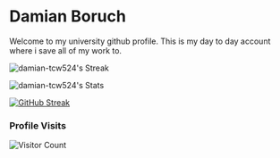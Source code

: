 # Damian Boruch

Welcome to my university github profile. This is my day to day account where i save all of my work to. 

![damian-tcw524's Streak](https://github-readme-streak-stats.herokuapp.com/?user=damian-tcw524&theme=tokyonight&hide_border=false)

![damian-tcw524's Stats](https://github-readme-stats.vercel.app/api?username=damian-tcw524&theme=tokyonight&show_icons=true&hide_border=false&count_private=true)

[![GitHub Streak](https://streak-stats.demolab.com?user=damian-tcw524&theme=tokyonight&date_format=j%20M%5B%20Y%5D&card_width=505)](https://git.io/streak-stats)

### Profile Visits
![Visitor Count](https://profile-counter.glitch.me/damian-tcw524/count.svg)
